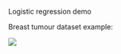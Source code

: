 Logistic regression demo

Breast tumour dataset example:

![](breast_tumour_logistic_regression.gif)
